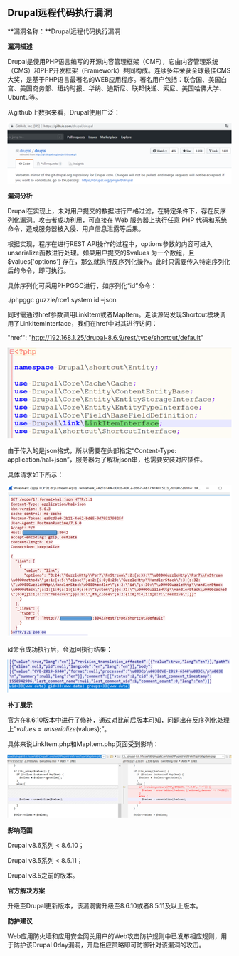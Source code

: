 ## Drupal远程代码执行漏洞

**漏洞名称：**Drupal远程代码执行漏洞

**漏洞描述**

Drupal是使用PHP语言编写的开源内容管理框架（CMF），它由内容管理系统（CMS）和PHP开发框架（Framework）共同构成。连续多年荣获全球最佳CMS大奖，是基于PHP语言最著名的WEB应用程序。著名用户包括：联合国、美国白宫、美国商务部、纽约时报、华纳、迪斯尼、联邦快递、索尼、美国哈佛大学、Ubuntu等。

从github上数据来看，Drupal使用广泛：

![image](../../../../image/WAF/notice-image/3.Drupal-1.png)

 

**漏洞分析**

Drupal在实现上，未对用户提交的数据进行严格过滤，在特定条件下，存在反序列化漏洞。攻击者成功利用，可直接在 Web 服务器上执行任意 PHP 代码和系统命令，造成服务器被入侵、用户信息泄露等后果。

根据实现，程序在进行REST API操作的过程中，options参数的内容可进入unserialize函数进行处理。如果用户提交的$values 为一个数组，且 $values['options'] 存在，那么就执行反序列化操作。此时只需要传入特定序列化后的命令，即可执行。

具体序列化可采用PHPGGC进行，如序列化“id”命令：

./phpggc guzzle/rce1 system id –json

同时需通过href参数调用LinkItem或者MapItem。走读源码发现Shortcut模块调用了LinkItemInterface，我们在href中对其进行访问：

"href": "http://192.168.1.25/drupal-8.6.9/rest/type/shortcut/default"

![image](../../../../image/WAF/notice-image/3.Drupal-2.png)

由于传入的是json格式，所以需要在头部指定“Content-Type: application/hal+json”，服务器为了解析json串，也需要安装对应插件。

具体请求如下所示：

![image](../../../../image/WAF/notice-image/3.Drupal-3.png)

id命令成功执行后，会返回执行结果：

![image](../../../../image/WAF/notice-image/3.Drupal-4.png)

**补丁展示**

官方在8.6.10版本中进行了修补，通过对比前后版本可知，问题出在反序列化处理上“$values = unserialize($values);”。

具体来说LinkItem.php和MapItem.php页面受到影响：

![image](../../../../image/WAF/notice-image/3.Drupal-5.png)

**影响范围**

Drupal v8.6系列 < 8.6.10；

Drupal v8.5系列 < 8.5.11；

Drupal v8.5之前的版本。

**官方解决方案**

升级至Drupal更新版本，该漏洞需升级至8.6.10或者8.5.11及以上版本。

**防护建议**

Web应用防火墙和应用安全网关用户的Web攻击防护规则中已发布相应规则，用于防护该Drupal 0day漏洞，开启相应策略即可防御针对该漏洞的攻击。